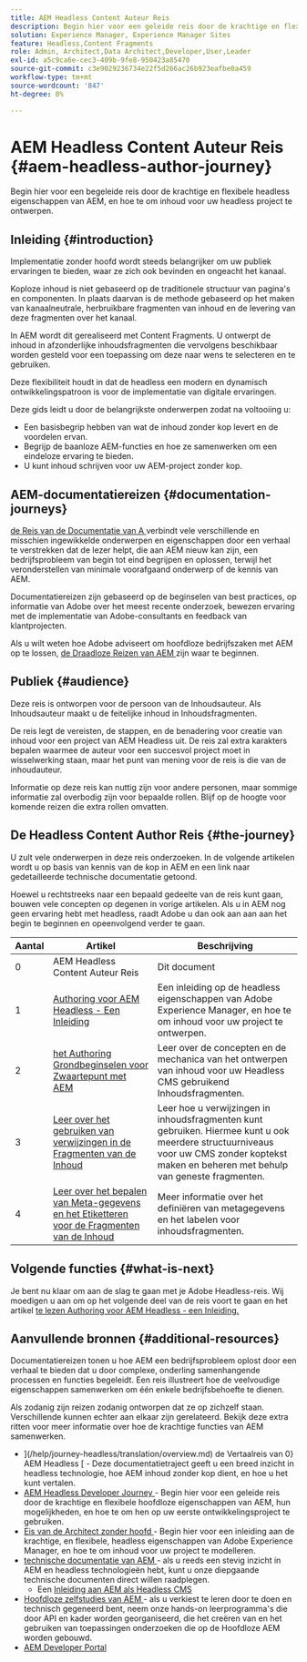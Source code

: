 ```yaml
---
title: AEM Headless Content Auteur Reis
description: Begin hier voor een geleide reis door de krachtige en flexibele headless eigenschappen van AEM, hun mogelijkheden, en hoe te om inhoud voor uw project te ontwerpen.
solution: Experience Manager, Experience Manager Sites
feature: Headless,Content Fragments
role: Admin, Architect,Data Architect,Developer,User,Leader
exl-id: a5c9ca6e-cec3-409b-9fe8-950423a85470
source-git-commit: c3e9029236734e22f5d266ac26b923eafbe0a459
workflow-type: tm+mt
source-wordcount: '847'
ht-degree: 0%

---
```


# AEM Headless Content Auteur Reis {#aem-headless-author-journey}

Begin hier voor een begeleide reis door de krachtige en flexibele headless eigenschappen van AEM, en hoe te om inhoud voor uw headless project te ontwerpen.

## Inleiding {#introduction}

Implementatie zonder hoofd wordt steeds belangrijker om uw publiek ervaringen te bieden, waar ze zich ook bevinden en ongeacht het kanaal.

Koploze inhoud is niet gebaseerd op de traditionele structuur van pagina&#39;s en componenten. In plaats daarvan is de methode gebaseerd op het maken van kanaalneutrale, herbruikbare fragmenten van inhoud en de levering van deze fragmenten over het kanaal.

In AEM wordt dit gerealiseerd met Content Fragments. U ontwerpt de inhoud in afzonderlijke inhoudsfragmenten die vervolgens beschikbaar worden gesteld voor een toepassing om deze naar wens te selecteren en te gebruiken.

Deze flexibiliteit houdt in dat de headless een modern en dynamisch ontwikkelingspatroon is voor de implementatie van digitale ervaringen.

Deze gids leidt u door de belangrijkste onderwerpen zodat na voltooiing u:

* Een basisbegrip hebben van wat de inhoud zonder kop levert en de voordelen ervan.
* Begrijp de baanloze AEM-functies en hoe ze samenwerken om een eindeloze ervaring te bieden.
* U kunt inhoud schrijven voor uw AEM-project zonder kop.

## AEM-documentatiereizen {#documentation-journeys}

[ de Reis van de Documentatie van A ](/help/journey-documentation/home.md) verbindt vele verschillende en misschien ingewikkelde onderwerpen en eigenschappen door een verhaal te verstrekken dat de lezer helpt, die aan AEM nieuw kan zijn, een bedrijfsprobleem van begin tot eind begrijpen en oplossen, terwijl het veronderstellen van minimale voorafgaand onderwerp of de kennis van AEM.

Documentatiereizen zijn gebaseerd op de beginselen van best practices, op informatie van Adobe over het meest recente onderzoek, bewezen ervaring met de implementatie van Adobe-consultants en feedback van klantprojecten.

Als u wilt weten hoe Adobe adviseert om hoofdloze bedrijfszaken met AEM op te lossen, [ de Draadloze Reizen van AEM ](/help/journey-headless/overview.md) zijn waar te beginnen.

## Publiek {#audience}

Deze reis is ontworpen voor de persoon van de Inhoudsauteur. Als Inhoudsauteur maakt u de feitelijke inhoud in Inhoudsfragmenten.

De reis legt de vereisten, de stappen, en de benadering voor creatie van inhoud voor een project van AEM Headless uit. De reis zal extra karakters bepalen waarmee de auteur voor een succesvol project moet in wisselwerking staan, maar het punt van mening voor de reis is die van de inhoudauteur.

Informatie op deze reis kan nuttig zijn voor andere personen, maar sommige informatie zal overbodig zijn voor bepaalde rollen. Blijf op de hoogte voor komende reizen die extra rollen omvatten.

## De Headless Content Author Reis {#the-journey}

U zult vele onderwerpen in deze reis onderzoeken. In de volgende artikelen wordt u op basis van kennis van de kop in AEM en een link naar gedetailleerde technische documentatie getoond.

Hoewel u rechtstreeks naar een bepaald gedeelte van de reis kunt gaan, bouwen vele concepten op degenen in vorige artikelen. Als u in AEM nog geen ervaring hebt met headless, raadt Adobe u dan ook aan aan aan het begin te beginnen en opeenvolgend verder te gaan.

| Aantal | Artikel | Beschrijving |
|---|---|---|
| 0 | AEM Headless Content Auteur Reis | Dit document |
| 1 | [ Authoring voor AEM Headless - Een Inleiding ](introduction.md) | Een inleiding op de headless eigenschappen van Adobe Experience Manager, en hoe te om inhoud voor uw project te ontwerpen. |
| 2 | [ het Authoring Grondbeginselen voor Zwaartepunt met AEM ](basics.md) | Leer over de concepten en de mechanica van het ontwerpen van inhoud voor uw Headless CMS gebruikend Inhoudsfragmenten. |
| 3 | [ Leer over het gebruiken van verwijzingen in de Fragmenten van de Inhoud ](references.md) | Leer hoe u verwijzingen in inhoudsfragmenten kunt gebruiken. Hiermee kunt u ook meerdere structuurniveaus voor uw CMS zonder koptekst maken en beheren met behulp van geneste fragmenten. |
| 4 | [ Leer over het bepalen van Meta-gegevens en het Etiketteren voor de Fragmenten van de Inhoud ](metadata-tagging.md) | Meer informatie over het definiëren van metagegevens en het labelen voor inhoudsfragmenten. |

## Volgende functies {#what-is-next}

Je bent nu klaar om aan de slag te gaan met je Adobe Headless-reis. Wij moedigen u aan om op het volgende deel van de reis voort te gaan en het artikel [ te lezen Authoring voor AEM Headless - een Inleiding.](introduction.md)

<!--
### Choose Your Own Adventure {#choose-your-path}

However, Adobe wants you to succeed as you get started with your AEM Headless project, regardless of your learning style. So consider these two options.

* If you prefer to continue to **learn about headless concepts and AEM's headless technologies**, you should continue your AEM headless journey as recommended by next reviewing the document [How to Model Your Content as AEM Content Models](model-your-content.md) where you learn how to model your content structure in AEM.
* If you prefer to **learn by doing**, you can jump to the [Getting Started with AEM Headless hands-on tutorial](https://experienceleague.adobe.com/docs/experience-manager-learn/getting-started-with-aem-headless/graphql/multi-step/overview.html) where you will jump directly into AEM Headless development by implementing a simple project to expose AEM headless content.
-->

## Aanvullende bronnen {#additional-resources}

Documentatiereizen tonen u hoe AEM een bedrijfsprobleem oplost door een verhaal te bieden dat u door complexe, onderling samenhangende processen en functies begeleidt. Een reis illustreert hoe de veelvoudige eigenschappen samenwerken om één enkele bedrijfsbehoefte te dienen.

Als zodanig zijn reizen zodanig ontworpen dat ze op zichzelf staan. Verschillende kunnen echter aan elkaar zijn gerelateerd. Bekijk deze extra ritten voor meer informatie over hoe de krachtige functies van AEM samenwerken.

* ](/help/journey-headless/translation/overview.md) de Vertaalreis van 0} AEM Headless [ - Deze documentatietraject geeft u een breed inzicht in headless technologie, hoe AEM inhoud zonder kop dient, en hoe u het kunt vertalen.
* [ AEM Headless Developer Journey ](/help/journey-headless/developer/overview.md) - Begin hier voor een geleide reis door de krachtige en flexibele hoofdloze eigenschappen van AEM, hun mogelijkheden, en hoe te om hen op uw eerste ontwikkelingsproject te gebruiken.
* [ Eis van de Architect zonder hoofd ](/help/journey-headless/architect/overview.md) - Begin hier voor een inleiding aan de krachtige, en flexibele, headless eigenschappen van Adobe Experience Manager, en hoe te om inhoud voor uw project te modelleren.
* [ technische documentatie van AEM ](https://experienceleague.adobe.com/docs/experience-manager-65.html) - als u reeds een stevig inzicht in AEM en headless technologieën hebt, kunt u onze diepgaande technische documenten direct willen raadplegen.
   * Een [ Inleiding aan AEM als Headless CMS ](/help/sites-developing/headless/introduction.md)
* [ Hoofdloze zelfstudies van AEM ](https://experienceleague.adobe.com/docs/experience-manager-learn/getting-started-with-aem-headless/overview.html) - als u verkiest te leren door te doen en technisch gegeneerd bent, neem onze hands-on leerprogramma&#39;s die door API en kader worden georganiseerd, die het creëren van en het gebruiken van toepassingen onderzoeken die op de Hoofdloze AEM worden gebouwd.
* [ AEM Developer Portal ](https://experienceleague.adobe.com/landing/experience-manager/headless/developer.html)
